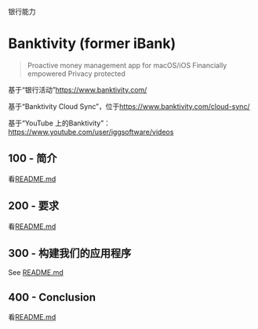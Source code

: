 银行能力

# Banktivity (former iBank)

> Proactive money management app for macOS/iOS
> Financially empowered
> Privacy protected

基于“银行活动”<https://www.banktivity.com/>

基于“Banktivity Cloud Sync”，位于<https://www.banktivity.com/cloud-sync/>

基于“YouTube 上的Banktivity”：<https://www.youtube.com/user/iggsoftware/videos>

## 100 - 简介

看[README.md](./100/README.md)

## 200 - 要求

看[README.md](./200/README.md)

## 300 - 构建我们的应用程序

See [README.md](./300/README.md)

## 400 - Conclusion

看[README.md](./400/README.md)
